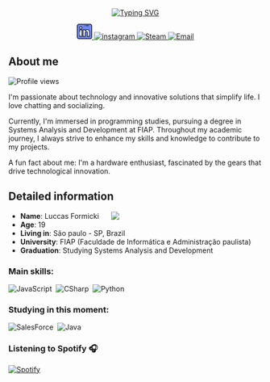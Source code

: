 <div align="center">
    <a href="https://git.io/typing-svg">
      <img src="https://readme-typing-svg.demolab.com?font=Fira+Code&duration=4650&pause=1000&color=6AFFD1&background=FFFFFF00&random=false&width=435&lines=Hello+everyone%2C+my+name+is+Luccas;I'm+a+full+stack+developer+%F0%9F%A7%91%F0%9F%8F%BB%E2%80%8D%F0%9F%92%BB%F0%9F%8C%90;be+welcome+to+my+profile!+%F0%9F%98%81" alt="Typing SVG" /></a>
  </div>

  <p align="center">
    <a href="https://www.linkedin.com/in/luccas-formicki" target="blank">
        <img height="30" src="https://raw.githubusercontent.com/8bithemant/8bithemant/master/linkedin.png?raw=true" alt="LinkedIn" title="LinkedIn" target="_blank">
    </a>
      <a href="https://www.instagram.com/_woodnotfound/" target="blank">
        <img height="30" src="https://www.vectorlogo.zone/logos/instagram/instagram-icon.svg" alt="instagram" title="instagram" target="_blank">
      </a>
      <a href="https://steamcommunity.com/profiles/76561199027125330/" target="blank">
        <img height="30" src="https://www.vectorlogo.zone/logos/steampowered/steampowered-icon.svg" alt="Steam" title="Steam" target="_blank">
      </a>
      <a href="mailto:luccas.formicki@gmail.com?subject=Oiii%20again" target="blank">
        <img height="30" src="https://www.vectorlogo.zone/logos/gmail/gmail-icon.svg" alt="Email" title="Email" target="_blank">
      </a>
  </p>

  ## About me
  
  <p align="left"> <img src="https://komarev.com/ghpvc/?username=luccasformicki&color=yellow" alt="Profile views" /> </p>

I'm passionate about technology and innovative solutions that simplify life. I love chatting and socializing.

Currently, I'm immersed in programming studies, pursuing a degree in Systems Analysis and Development at FIAP. Throughout my academic journey, I always strive to enhance my skills and knowledge to contribute to my projects.

A fun fact about me: I'm a hardware enthusiast, fascinated by the gears that drive technological innovation.

## Detailed information
 <img src="https://i.imgur.com/i9EvBnz.png" min-width="300px" max-width="300px" width="300px" align="right">

- **Name**: Luccas Formicki
- **Age**: 19
- **Living in**: São paulo - SP, Brazil
- **University**: FIAP (Faculdade de Informática e Administração paulista)
- **Graduation**: Studying Systems Analysis and Development

### Main skills:
![JavaScript](https://img.shields.io/badge/-JavaScript-0D1117?style=for-the-badge&logo=javascript&labelColor=0D1117)&nbsp;
![CSharp](https://img.shields.io/badge/-CSharp-0D1117?style=for-the-badge&logo=CSharp&logoColor=purple&labelColor=0D1117)&nbsp;
![Python](https://img.shields.io/badge/-Python-0D1117?style=for-the-badge&logo=Python&logoColor=1572B6&labelColor=0D1117)&nbsp; 

### Studying in this moment:
![SalesForce](https://img.shields.io/badge/-SalesForce-0D1117?style=for-the-badge&logo=SalesForce&labelColor=0D1117)&nbsp;
![Java](https://img.shields.io/badge/Java-0D1117?style=for-the-badge&logo=openjdk&logoColor=1572B6&labelColor=0D1117)&nbsp;

### Listening to Spotify 🎧
[![Spotify](https://novatorem-pi-ecru.vercel.app/api/spotify)](https://open.spotify.com/user/215mtsb2pvzb3fopchg6emdrq?si=MFv9hCzGT9an-sbVdbFC_g)
